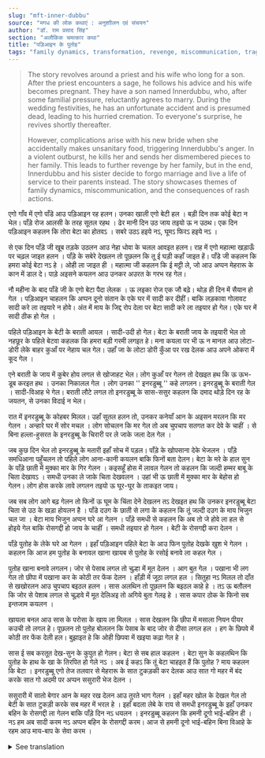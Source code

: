 ```yaml
---
slug: "mft-inner-dubbu"
source: "मगध की लोक कथाएं : अनुशाीलन एवं संचयन"
author: "डॉ. राम प्रसाद सिंह"
section: "अलौकिक चमत्‍कार कथा"
title: "पड़िआइन के पुतोह"
tags: "family dynamics, transformation, revenge, miscommunication, tragedy"
---
```

<blockquote>
The story revolves around a priest and his wife who long for a son. After the priest encounters a sage, he follows his advice and his wife becomes pregnant. They have a son named Innerdubbu, who, after some familial pressure, reluctantly agrees to marry. During the wedding festivities, he has an unfortunate accident and is presumed dead, leading to his hurried cremation. To everyone's surprise, he revives shortly thereafter.

However, complications arise with his new bride when she accidentally makes unsanitary food, triggering Innerdubbu's anger. In a violent outburst, he kills her and sends her dismembered pieces to her family. This leads to further revenge by her family, but in the end, Innerdubbu and his sister decide to forgo marriage and live a life of service to their parents instead. The story showcases themes of family dynamics, miscommunication, and the consequences of rash actions.
</blockquote>

एगो गाँव में एगो पाँडे आउ पड़िआइन रह हलन। उनका खाली एगो बेटी हल । बड़ी दिन तक कोई बेटा न भेल। पाँड़े रोज आलसी के तरह सूतल रहथ । ढेर मानी दिन उठ जाय तइयो ऊ  न उठथ। एक दिन पड़िआइन कहलन कि तोरा बेटा का होतवऽ । सबरे उठऽ हइये नऽ, घूमऽ फिरऽ हइये नऽ । 

से एक दिन पाँड़े जी खूब तड़के उठलन आउ नेहा धोवा के चलल आवइत हलन। राह में एगो महात्मा खड़ाऊँ पर चढ़ल जाइत हलन । पाँड़े के सबेरे देखलन तो पूछलन कि तू ई घड़ी कहाँ जाइत हें। पाँडे जी कहलन कि हमरा कोई बेटा नऽ हे । ओही ला जाइत ही । महात्मा जी कहलन कि ई मट्टी ले, जो आउ अप्पन मेहरारू के कान में डाल दे। पाड़े अइसने कयलन आउ उनकर अउरत के गरभ रह गेल। 

नौ महीना के बाद  पाँडे जी के एगो बेटा पैदा लेलक । ऊ लइका रोज एक जौ बढ़े। थोड़ ही दिन में सैयान हो गेल । पड़िआइन चाहलन कि अप्पन दूनो संतान के एके घर में सादी कर दीहीं। बाकि लड़कावा गोलावट सादी करे ला तइयारे न होवे। अंत में माय के जिद्द रोप देला पर बेटा सादी करे ला तइयार हो गेल। एके घर में सादी ठीक हो गेल । 

पहिले पड़‍िआइन के बेटी के बराती आयल । सादी-उदी हो गेल। बेटा के बराती जाय के तइयारी भेल तो नहछूर के पहिले बेटवा कहलक कि हमरा बडी़ गरमी लगइत हे। मना कयला पर भी ऊ न मानल आउ लोटा-डोरी लेके बाहर कुआँ पर नेहाय चल गेल। उहाँ जा के लोटा डोरी कुँआ पर रख देलक आउ अपने ओकरा में कूद गेल । 

एने बराती के जाय में कुबेर होय लगल से खोजाहट भेल। लोग कुआँ पर गेलन तो देखइत हथ कि ऊ ऊभ-डूब करइत हथ । उनका निकालल गेल । लोग उनका '' इनरडुब्बू '' कहे लगलन। इनरडुब्बू के बराती गेल । सादी-विआह भे गेल। बराती लौटे लगल तो इनरडुब्बू के सास-ससुर कहलन कि दमाद थोड़े दिन रह के जयतन, से उनका विदाई न भेल। 

रात में इनरडुब्बू के कोहबर मिलल। उहाँ सूतल हलन तो, उनकर कनेयाँ आन के अइसन मरलन कि मर गेलन । अन्हारे घर में सोर मचल । लोग सोचलन कि मर गेल तो अब चुपचाप सतगत कर देवे के चाहीं । से बिना हल्ला-हुसरत के इनरडुब्बू के चिरारी पर ले जाके जला देल गेल । 

जब कुछ दिन भेल तो इनरडुब्बू के मतारी इहाँ सोच में पड़ल। पाँड़े के खोपसाना देके भेजलन । पाँडे़ समधिआना पहुँचलन तो पहिले लोग आना-कानी कयलन बाकि फिनों बता देलन। बेटा के मरे के हाल सुन के पाँड़े छाती में मुक्का मार के गिर गेलन । कइसहूँ होस में लावल गेलन तो कहलन कि जल्दी हम्मर बाबू के चिता देखावऽ । समधी उनका ले जाके चिता देखवलन । उहां भी ऊ छाती में मुक्का मार के बेहोस हो गेलन। लोग होस करके लावे लगलन तइयो ऊ घूर-घूर के ताकइत जाय। 

जब सब लोग आगे बढ़ गेलन तो फिनों ऊ घूम के चिंता देने देखलन तऽ देखइत हथ कि उनकर इनरडुब्बू बेटा चिता से उठ के खड़ा होयलन है । पाँडे दउग के छाती से लगा के कहलन कि तूं जल्दी दउग के माय भिजुन चल जा । बेटा माय भिजुन अप्पन घरे आ गेलन । पाँड़े समधी से कहलन कि अब तो जे होवे ला हल से होइये गेल बाकि रोसगद्दी हो जाय के चाहीं । समधी तइयार हो गेलन । बेटी के रोसगद्दी करा देलन । 

पाँड़े पुतोह के लेके घरे आ गेलन । इहाँ पड़िआइन पहिले बेटा के आउ फिन पुतोह देखके खुश भे गेलन । कहलन कि आज हम पुतोह के बनावल खाना खायब से पुतोह के रसोई बनावे ला कहल गेल ।
 
पुतोह खाना बनावे लगलन। जोर से पेसाब लगल तो चुल्हा में मूत देलन । आग बुत गेल । पखाना भी लग गेल तो छीपा में पखाना कर के कोठी तर फेंक देलन । हाँड़ी में जूठा लगल हल । सितुहा नऽ मिलल तो दाँत से खखोरलन आउ चुपचाप बइठल हलन । सास अलथिन तो पूछलन कि बइठल काहे हे । तऽ ऊ बतौलन कि जोर से पेशाब लगल से चूल्हवे में मूत देलिअइ तो अगिये बुता गेलइ हे । सास कपार ठोक के फिनो सब इन्तजाम कयलन । 

खायला बनल आउ सास के परोसा के खाय ला मिलल । सास देखलन कि छीपा में मसाला नियन पीयर कउची तो लगल हे। पूछलन तो पुतोह बोललन कि पेसाब के बाद जोर से दीसा लगल हल । हग के छिपवे में कोठी तर फेंक देली हल। बुझाइत हे कि ओही छिपवा में खइया कढ़ा गेल हे । 

सास ई सब करतूत देख-सुन के कुपुत हो गेलन। बेटा से सब हाल कहलन । बेटा सुन के कहलथिन कि पुतोह के हाथ के खा के तिरपित हो गेले नऽ । अब ई कहऽ कि तूं बेटा चाहइत हैं कि पुतोह ?  माय कहलन कि बेटा । इनरडुब्बू एगो तेज तलवार से मेहरारू के सात टुकड़की कर देलक आउ सात गो महर में बंद करके सात गो अदमी पर अप्पन ससुरारी भेज देलन । 

ससुरारी में सातो बेगार आन के महर रख देलन आउ तुरते भाग गेलन । इहाँ महर खोल के देखल गेल तो बेटी के सात टुकड़ी करके सब महर में भरल हे । इहाँ बदला लेबे के राय से समधी इनरडुब्बू के इहाँ उनकर बहिन के रोसगद्दी ला गेलन बाकि पाँड़े दिन नऽ धयलन । इनरडुब्बू कहलन कि हमनी दूगो भाई-बहिन ही । नऽ हम अब सादी करम नऽ अप्पन बहिन के रोसगद्दी करम। आज से हमनी दूनो भाई-बहिन बिना विआहे के रहम आउ माय-बाप के सेवा करम । 

<details>
<summary>See translation</summary>

Once upon a time, there lived a priest and his wife in a village. They had only one daughter. For a long time, they had no son. The priest would lie around lazily every day, and even when he woke up after many days, he wouldn't get up. One day, the wife said to him, "When will you have a son? You don't ever get up, you don't go out to explore."

One day, the priest woke up very early in the morning and went to the river to wash himself. On the way, he encountered a sage who was walking barefoot. When the sage saw the priest in the morning, he asked, "Where are you going at this hour?" The priest replied, "I have no son, that's why I'm going." The sage said, "Take this clay and put it in your wife's ear." The priest did as instructed, and his wife became pregnant.

After nine months, the priest had a son. The boy grew up quickly and soon became a young man. The wife wanted to marry both of her children off in the same house, but the son was not prepared to get married yet. Ultimately, after much insistence from his mother, he agreed to marry. The wedding was set to take place in their house.

First, the bride's party arrived for the marriage ceremony. The rituals were performed, and when it was time for the groom's party to leave, the son said that he felt very hot. Despite being told not to, he insisted and took a pitcher and suspended rope outside to wash. He placed the pitcher and rope by the well and jumped into it himself.

Meanwhile, as the groom's party was leaving, there was a search for him. When people went to the well, they saw him drowning. He was pulled out, and people started calling him "Innerdubbu" (meaning 'drowned one'). The wedding ceremony continued. When the guests began to return, the in-laws told Innerdubbu's parents that their son had only stayed for a short time, so he wasn't sent off properly.

That night, Innerdubbu went to his bridal chamber. When he was lying down, his wife struck him in such a way that he died. There was an uproar in the dark house. People thought that now that he was dead, they should quietly perform the last rites. So, without any fuss, they took Innerdubbu's body to the cremation ground and cremated him.

A few days later, Innerdubbu's mother began to worry. She sent a message to the priest. When the priest arrived at the in-laws' house, people initially hesitated to inform him but eventually did. Upon hearing of his son's death, the priest was heartbroken and fell to the ground. When he was finally brought to his senses, he asked to be shown his son's pyre. The in-laws took him to see the pyre. There, he again fell unconscious after hitting his chest. When people revived him, he looked around in a daze.

When everyone had moved on, he then turned around and saw that his son Innerdubbu was standing up from the pyre. The priest ran to him and said, "Quickly, run and go home to your mother." The son returned home to his mother. The priest told the in-laws, "Whatever was meant to happen has happened, but there should be a feast now." The in-laws agreed. They prepared the feast for their daughter.

The daughter began to cook. When she urgently needed to relieve herself, she ended up urinating into the cooking pot. The fire went out. When the urge to defecate also came, she did that in the hidden area and threw it away into the courtyard. The pot became dirty. Unable to find a cleaning cloth, she scraped it with her teeth and quietly sat down. The mother-in-law, noticing her daughter-in-law sitting idly, asked why she wasn't working. The daughter-in-law explained that she had urgently relieved herself in the cooking pot, so the fire went out. The mother-in-law slapped her forehead and arranged everything again.

The food was prepared, and it was served to the mother-in-law. Upon seeing the dirty stuff in the hidden area, she inquired. The daughter-in-law replied that after urinating, she had an urgent need to defecate and ended up doing that in the hidden area too. Apparently, it seemed that some of that got into the food.

The mother-in-law, looking at all this behavior, became furious. She told her son everything that had happened. The son responded, "Eating food made by this daughter-in-law, I wouldn't be satisfied. Now, are you saying that you want a grandson from this daughter-in-law?" The mother replied, "Yes, my son." Innerdubbu took his sharp sword and cut his wife into seven pieces, placing each piece in a separate container to send to his in-laws.

In the in-laws’ house, the seven pieces were placed in the containers and then they immediately fled. When they opened the containers, it was found that the daughter had been cut into seven pieces and each piece was placed in the containers. The in-laws decided to take revenge and brought Innerdubbu's sister for cooking at their place, but the priest was not awake during the day. Innerdubbu said that they were siblings. "No, we won't marry now, nor will we let our sister get married. From today, both of us will live without marriage and serve our parents."
</details>